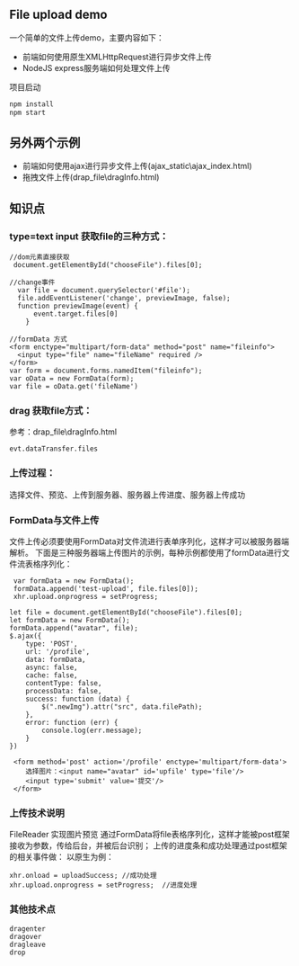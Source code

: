 ## File upload demo
一个简单的文件上传demo，主要内容如下：

* 前端如何使用原生XMLHttpRequest进行异步文件上传
* NodeJS express服务端如何处理文件上传

项目启动
```bash
npm install
npm start
```

## 另外两个示例

* 前端如何使用ajax进行异步文件上传(ajax_static\ajax_index.html)
* 拖拽文件上传(drap_file\dragInfo.html)

## 知识点

### type=text input 获取file的三种方式：
```
//dom元素直接获取
 document.getElementById("chooseFile").files[0];
```
```
//change事件
  var file = document.querySelector('#file');
  file.addEventListener('change', previewImage, false);
  function previewImage(event) {
      event.target.files[0]
    }
```
```
//formData 方式
<form enctype="multipart/form-data" method="post" name="fileinfo">
  <input type="file" name="fileName" required />
</form>
var form = document.forms.namedItem("fileinfo");
var oData = new FormData(form);
var file = oData.get('fileName')
```

### drag 获取file方式：
参考：drap_file\dragInfo.html
```
evt.dataTransfer.files
```

### 上传过程：
选择文件、预览、上传到服务器、服务器上传进度、服务器上传成功

### FormData与文件上传
文件上传必须要使用FormData对文件流进行表单序列化，这样才可以被服务器端解析。
下面是三种服务器端上传图片的示例，每种示例都使用了formData进行文件流表格序列化：
```
 var formData = new FormData();
 formData.append('test-upload', file.files[0]);
 xhr.upload.onprogress = setProgress;
```
```
let file = document.getElementById("chooseFile").files[0];
let formData = new FormData();
formData.append("avatar", file);
$.ajax({
    type: 'POST',
    url: '/profile',
    data: formData,
    async: false,
    cache: false,
    contentType: false,
    processData: false,
    success: function (data) {
        $(".newImg").attr("src", data.filePath);
    },
    error: function (err) {
        console.log(err.message);
    }
})
```
```
 <form method='post' action='/profile' enctype='multipart/form-data'>
    选择图片：<input name="avatar" id='upfile' type='file'/>
    <input type='submit' value='提交'/>
 </form>
```
### 上传技术说明
FileReader 实现图片预览
通过FormData将file表格序列化，这样才能被post框架接收为参数，传给后台，并被后台识别；
上传的进度条和成功处理通过post框架的相关事件做：
以原生为例：
```
xhr.onload = uploadSuccess; //成功处理
xhr.upload.onprogress = setProgress;  //进度处理
```

### 其他技术点
```
dragenter
dragover
dragleave
drop
```
